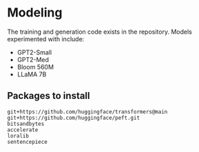 # Modeling

The training and generation code exists in the repository. Models experimented with include:

- GPT2-Small
- GPT2-Med
- Bloom 560M
- LLaMA 7B

## Packages to install

```
git+https://github.com/huggingface/transformers@main
git+https://github.com/huggingface/peft.git
bitsandbytes
accelerate
loralib
sentencepiece
```
